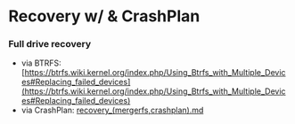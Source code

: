 # Recovery w/  & CrashPlan

### Full drive recovery
* via BTRFS: [https://btrfs.wiki.kernel.org/index.php/Using_Btrfs_with_Multiple_Devices#Replacing_failed_devices](https://btrfs.wiki.kernel.org/index.php/Using_Btrfs_with_Multiple_Devices#Replacing_failed_devices)
* via CrashPlan: [recovery_(mergerfs,crashplan).md](recovery_(mergerfs,crashplan).md)
